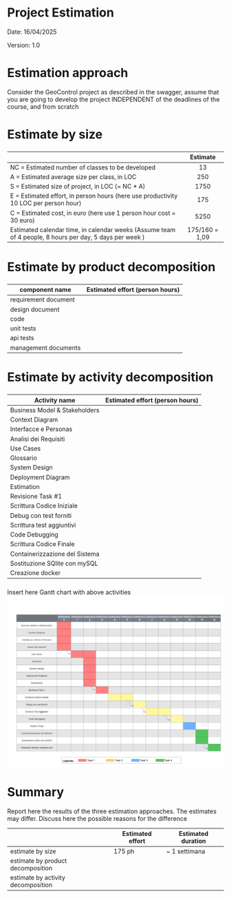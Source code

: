 # Project Estimation

Date: 16/04/2025

Version: 1.0

# Estimation approach

Consider the GeoControl project as described in the swagger, assume that you are going to develop the project INDEPENDENT of the deadlines of the course, and from scratch

# Estimate by size

###

|                                                                                                         |    Estimate    |
| ------------------------------------------------------------------------------------------------------- | :------------: |
| NC = Estimated number of classes to be developed                                                        |       13       |
| A = Estimated average size per class, in LOC                                                            |      250       |
| S = Estimated size of project, in LOC (= NC \* A)                                                       |      1750      |
| E = Estimated effort, in person hours (here use productivity 10 LOC per person hour)                    |      175       |
| C = Estimated cost, in euro (here use 1 person hour cost = 30 euro)                                     |      5250      |
| Estimated calendar time, in calendar weeks (Assume team of 4 people, 8 hours per day, 5 days per week ) | 175/160 = 1,09 |

# Estimate by product decomposition

###

| component name       | Estimated effort (person hours) |
| -------------------- | ------------------------------- |
| requirement document |                                 |
| design document      |                                 |
| code                 |                                 |
| unit tests           |                                 |
| api tests            |                                 |
| management documents |                                 |

# Estimate by activity decomposition

###

| Activity name                  | Estimated effort (person hours) |
| ------------------------------ | ------------------------------- |
| Business Model & Stakeholders  |                                 |
| Context Diagram                |                                 |
| Interfacce e Personas          |                                 |
| Analisi dei Requisiti          |                                 |
| Use Cases                      |                                 |
| Glossario                      |                                 |
| System Design                  |                                 |
| Deployment Diagram             |                                 |
| Estimation                     |                                 |
| Revisione Task #1              |                                 |
| Scrittura Codice Iniziale      |                                 |
| Debug con test forniti         |                                 |
| Scrittura test aggiuntivi      |                                 |
| Code Debugging                 |                                 |
| Scrittura Codice Finale        |                                 |
| Containerizzazione del Sistema |                                 |
| Sostituzione SQlite con mySQL  |                                 |
| Creazione docker               |                                 |

###

Insert here Gantt chart with above activities
![Diagramma di Gantt](<./images/Diagramma%20di%20Gantt%20di%20base%20(2).png>)

# Summary

Report here the results of the three estimation approaches. The estimates may differ. Discuss here the possible reasons for the difference

|                                    | Estimated effort | Estimated duration |
| ---------------------------------- | ---------------- | ------------------ |
| estimate by size                   | 175 ph           | ~ 1 settimana      |
| estimate by product decomposition  |                  |                    |
| estimate by activity decomposition |                  |                    |
